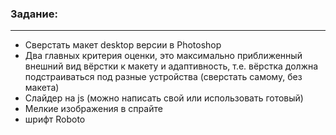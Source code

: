 ### Задание:
-----
* Сверстать макет desktop версии в Photoshop
* Два главных критерия оценки, это максимально приближенный внешний вид вёрстки к макету и адаптивность, т.е. вёрстка должна подстраиваться под разные устройства (сверстать самому, без макета)
* Слайдер на js (можно написать свой или использовать готовый)
* Мелкие изображения в спрайте
* шрифт Roboto
